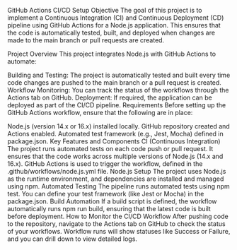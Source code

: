 GitHub Actions CI/CD Setup
Objective
The goal of this project is to implement a Continuous Integration (CI) and Continuous Deployment (CD) pipeline using GitHub Actions for a Node.js application. This ensures that the code is automatically tested, built, and deployed when changes are made to the main branch or pull requests are created.

Project Overview
This project integrates Node.js with GitHub Actions to automate:

Building and Testing: The project is automatically tested and built every time code changes are pushed to the main branch or a pull request is created.
Workflow Monitoring: You can track the status of the workflows through the Actions tab on GitHub.
Deployment: If required, the application can be deployed as part of the CI/CD pipeline.
Requirements
Before setting up the GitHub Actions workflow, ensure that the following are in place:

Node.js (version 14.x or 16.x) installed locally.
GitHub repository created and Actions enabled.
Automated test framework (e.g., Jest, Mocha) defined in package.json.
Key Features and Components
CI (Continuous Integration)
The project runs automated tests on each code push or pull request.
It ensures that the code works across multiple versions of Node.js (14.x and 16.x).
GitHub Actions is used to trigger the workflow, defined in the .github/workflows/node.js.yml file.
Node.js Setup
The project uses Node.js as the runtime environment, and dependencies are installed and managed using npm.
Automated Testing
The pipeline runs automated tests using npm test. You can define your test framework (like Jest or Mocha) in the package.json.
Build Automation
If a build script is defined, the workflow automatically runs npm run build, ensuring that the latest code is built before deployment.
How to Monitor the CI/CD Workflow
After pushing code to the repository, navigate to the Actions tab on GitHub to check the status of your workflows.
Workflow runs will show statuses like Success or Failure, and you can drill down to view detailed logs.